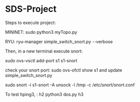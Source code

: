 # SDS-Project

Steps to execute project:

MININET: sudo python3 myTopo.py

RYU: ryu-manager simple_switch_snort.py --verbose

Then, in a new terminal execute snort:

sudo ovs-vsctl add-port s1 s1-snort

check your snort port: sudo ovs-ofctl show s1 and update simple_switch_snort.py

sudo snort -i s1-snort -A unsock -l /tmp -c /etc/snort/snort.conf

To test hping3, : h2 python3 dos.py h3


